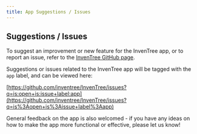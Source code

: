 ```yaml
---
title: App Suggestions / Issues
---
```


## Suggestions / Issues

To suggest an improvement or new feature for the InvenTree app, or to report an issue, refer to the [InvenTree GitHub page](https://github.com/inventree/inventree/issues).

Suggestions or issues related to the InvenTree app will be tagged with the `app` label, and can be viewed here:

[https://github.com/inventree/InvenTree/issues?q=is:open+is:issue+label:app](https://github.com/inventree/InvenTree/issues?q=is%3Aopen+is%3Aissue+label%3Aapp)

General feedback on the app is also welcomed - if you have any ideas on how to make the app more functional or effective, please let us know!